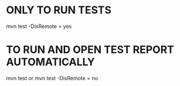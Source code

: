 # ONLY TO RUN TESTS

mvn test -DisRemote = yes

# TO RUN AND OPEN TEST REPORT AUTOMATICALLY

mvn test 
  or
mvn test -DisRemote = no  




